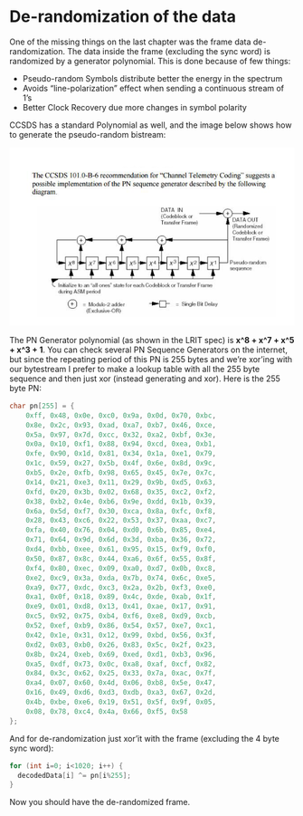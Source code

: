 # De-randomization of the data

One of the missing things on the last chapter was the frame data de-randomization. The data inside the frame \(excluding the sync word\) is randomized by a generator polynomial. This is done because of few things:

* Pseudo-random Symbols distribute better the energy in the spectrum
* Avoids “line-polarization” effect when sending a continuous stream of 1’s
* Better Clock Recovery due more changes in symbol polarity

CCSDS has a standard Polynomial as well, and the image below shows how to generate the pseudo-random bistream:

![](/assets/ccsds-random-poly.png)

The PN Generator polynomial \(as shown in the LRIT spec\) is **x^8 + x^7 + x^5 + x^3 + 1**. You can check several PN Sequence Generators on the internet, but since the repeating period of this PN is 255 bytes and we’re xor’ing with our bytestream I prefer to make a lookup table with all the 255 byte sequence and then just xor \(instead generating and xor\). Here is the 255 byte PN:

```c
char pn[255] = {
    0xff, 0x48, 0x0e, 0xc0, 0x9a, 0x0d, 0x70, 0xbc,
    0x8e, 0x2c, 0x93, 0xad, 0xa7, 0xb7, 0x46, 0xce,
    0x5a, 0x97, 0x7d, 0xcc, 0x32, 0xa2, 0xbf, 0x3e,
    0x0a, 0x10, 0xf1, 0x88, 0x94, 0xcd, 0xea, 0xb1,
    0xfe, 0x90, 0x1d, 0x81, 0x34, 0x1a, 0xe1, 0x79,
    0x1c, 0x59, 0x27, 0x5b, 0x4f, 0x6e, 0x8d, 0x9c,
    0xb5, 0x2e, 0xfb, 0x98, 0x65, 0x45, 0x7e, 0x7c,
    0x14, 0x21, 0xe3, 0x11, 0x29, 0x9b, 0xd5, 0x63,
    0xfd, 0x20, 0x3b, 0x02, 0x68, 0x35, 0xc2, 0xf2,
    0x38, 0xb2, 0x4e, 0xb6, 0x9e, 0xdd, 0x1b, 0x39,
    0x6a, 0x5d, 0xf7, 0x30, 0xca, 0x8a, 0xfc, 0xf8,
    0x28, 0x43, 0xc6, 0x22, 0x53, 0x37, 0xaa, 0xc7,
    0xfa, 0x40, 0x76, 0x04, 0xd0, 0x6b, 0x85, 0xe4,
    0x71, 0x64, 0x9d, 0x6d, 0x3d, 0xba, 0x36, 0x72,
    0xd4, 0xbb, 0xee, 0x61, 0x95, 0x15, 0xf9, 0xf0,
    0x50, 0x87, 0x8c, 0x44, 0xa6, 0x6f, 0x55, 0x8f,
    0xf4, 0x80, 0xec, 0x09, 0xa0, 0xd7, 0x0b, 0xc8,
    0xe2, 0xc9, 0x3a, 0xda, 0x7b, 0x74, 0x6c, 0xe5,
    0xa9, 0x77, 0xdc, 0xc3, 0x2a, 0x2b, 0xf3, 0xe0,
    0xa1, 0x0f, 0x18, 0x89, 0x4c, 0xde, 0xab, 0x1f,
    0xe9, 0x01, 0xd8, 0x13, 0x41, 0xae, 0x17, 0x91,
    0xc5, 0x92, 0x75, 0xb4, 0xf6, 0xe8, 0xd9, 0xcb,
    0x52, 0xef, 0xb9, 0x86, 0x54, 0x57, 0xe7, 0xc1,
    0x42, 0x1e, 0x31, 0x12, 0x99, 0xbd, 0x56, 0x3f,
    0xd2, 0x03, 0xb0, 0x26, 0x83, 0x5c, 0x2f, 0x23,
    0x8b, 0x24, 0xeb, 0x69, 0xed, 0xd1, 0xb3, 0x96,
    0xa5, 0xdf, 0x73, 0x0c, 0xa8, 0xaf, 0xcf, 0x82,
    0x84, 0x3c, 0x62, 0x25, 0x33, 0x7a, 0xac, 0x7f,
    0xa4, 0x07, 0x60, 0x4d, 0x06, 0xb8, 0x5e, 0x47,
    0x16, 0x49, 0xd6, 0xd3, 0xdb, 0xa3, 0x67, 0x2d,
    0x4b, 0xbe, 0xe6, 0x19, 0x51, 0x5f, 0x9f, 0x05,
    0x08, 0x78, 0xc4, 0x4a, 0x66, 0xf5, 0x58
};
```

And for de-randomization just xor’it with the frame \(excluding the 4 byte sync word\):

```c
for (int i=0; i<1020; i++) {
  decodedData[i] ^= pn[i%255];
}
```

Now you should have the de-randomized frame.

